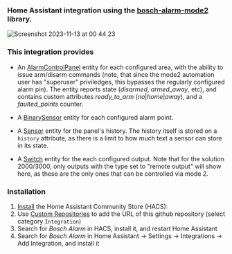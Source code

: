 ### Home Assistant integration using the [bosch-alarm-mode2](https://github.com/mag1024/bosch-alarm-mode2) library.

![Screenshot 2023-11-13 at 00 44 23](https://github.com/mag1024/bosch-alarm-homeassistant/assets/787978/9aa89cc8-f513-4363-bef4-1b5eb5af082e)

### This integration provides
- An [AlarmControlPanel](https://developers.home-assistant.io/docs/core/entity/alarm-control-panel/)
entity for each configured area, with the ability to issue arm/disarm commands
(note, that since the mode2 automation user has "superuser" priviledges, this bypasses the regularly
configured alarm pin). The entity reports state (*disarmed*, *armed_away*, etc), and
contains custom attributes *ready_to_arm* (*no*|*home*|*away*), and a *faulted_points* counter.

- A [BinarySensor](https://developers.home-assistant.io/docs/core/entity/binary-sensor) entity for each configured alarm point.

- A [Sensor](https://developers.home-assistant.io/docs/core/entity/sensor/) entity for the panel's history. The history itself is stored on a `history` attribute, as there is a limit to how much text a sensor can store in its state.

- A [Switch](https://developers.home-assistant.io/docs/core/entity/switch) entity for the each configured output. Note that for the solution 2000/3000, only outputs with the type set to "remote output" will show here, as these are the only ones that can be controlled via mode 2.

### Installation

1. [Install](https://hacs.xyz/docs/setup/download/) the Home Assistant Community Store (HACS): 
2. Use [Custom Repositories](https://hacs.xyz/docs/faq/custom_repositories/) to add the URL of this github repository (select category `Integration`)
3. Search for _Bosch Alarm_ in HACS, install it, and restart Home Assistant
4. Search for _Bosch Alarm_ in Home Assistant -> Settings -> Integrations -> Add Integration, and install it
